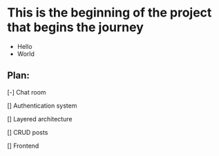 # This is the beginning of the project that begins the journey
- Hello
- World

## Plan:
[-] Chat room

[] Authentication system

[] Layered architecture

[] CRUD posts

[] Frontend
